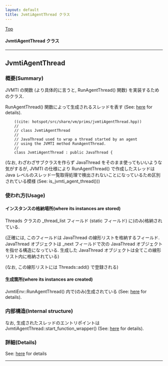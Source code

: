 ```yaml
---
layout: default
title: JvmtiAgentThread クラス 
---
```

[Top](../index.html)

#### JvmtiAgentThread クラス 



---
## <a name="nopgNDvibB" id="nopgNDvibB">JvmtiAgentThread</a>

### 概要(Summary)
JVMTI の関数 (より具体的に言うと, RunAgentThread() 関数) を実装するためのクラス.

RunAgentThread() 関数によって生成されるスレッドを表す (See: [here](no29357ZC.html) for details).


```
    ((cite: hotspot/src/share/vm/prims/jvmtiAgentThread.hpp))
    //
    // class JvmtiAgentThread
    //
    // JavaThread used to wrap a thread started by an agent
    // using the JVMTI method RunAgentThread.
    //
    class JvmtiAgentThread : public JavaThread {
```

(なお, わざわざサブクラスを作らず JavaThread をそのまま使ってもいいような気がするが,
 JVMTI の仕様により RunAgentThread() で作成したスレッドは
 Java レベルのスレッド一覧取得処理で検出されないことになっているため区別されている模様
 (See: is_jvmti_agent_thread()))

### 使われ方(Usage)
#### インスタンスの格納場所(where its instances are stored)
Threads クラスの _thread_list フィールド (static フィールド) に(のみ)格納されている.

(正確には, このフィールドは JavaThread の線形リストを格納するフィールド.
JavaThread オブジェクトは _next フィールドで次の JavaThread オブジェクトを指せる構造になっている.
生成した JavaThread オブジェクトは全てこの線形リスト内に格納されている)

(なお, この線形リストには Threads::add() で登録される)

#### 生成箇所(where its instances are created)
JvmtiEnv::RunAgentThread() 内で(のみ)生成されている (See: [here](no29357ZC.html) for details).

### 内部構造(Internal structure)
なお, 生成されたスレッドのエントリポイントは JvmtiAgentThread::start_function_wrapper() (See: [here](no29357ZC.html) for details).




### 詳細(Details)
See: [here](../doxygen/classJvmtiAgentThread.html) for details

---
